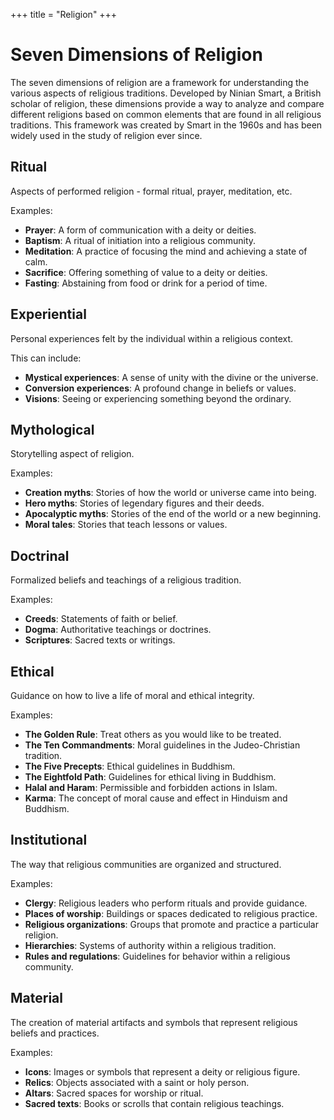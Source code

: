 +++
title = "Religion"
+++

# Seven Dimensions of Religion

The seven dimensions of religion are a framework for understanding the various
aspects of religious traditions. Developed by Ninian Smart, a British scholar of religion,
these dimensions provide a way to analyze and compare different religions based on common
elements that are found in all religious traditions. This framework was created by Smart
in the 1960s and has been widely used in the study of religion ever since.

## Ritual

Aspects of performed religion - formal ritual, prayer, meditation, etc.

Examples:

- **Prayer**: A form of communication with a deity or deities.
- **Baptism**: A ritual of initiation into a religious community.
- **Meditation**: A practice of focusing the mind and achieving a state of calm.
- **Sacrifice**: Offering something of value to a deity or deities.
- **Fasting**: Abstaining from food or drink for a period of time.

## Experiential

Personal experiences felt by the individual within a religious context.

This can include:

- **Mystical experiences**: A sense of unity with the divine or the universe.
- **Conversion experiences**: A profound change in beliefs or values.
- **Visions**: Seeing or experiencing something beyond the ordinary.

## Mythological

Storytelling aspect of religion.

Examples:

- **Creation myths**: Stories of how the world or universe came into being.
- **Hero myths**: Stories of legendary figures and their deeds.
- **Apocalyptic myths**: Stories of the end of the world or a new beginning.
- **Moral tales**: Stories that teach lessons or values.

## Doctrinal

Formalized beliefs and teachings of a religious tradition.

Examples:

- **Creeds**: Statements of faith or belief.
- **Dogma**: Authoritative teachings or doctrines.
- **Scriptures**: Sacred texts or writings.

## Ethical

Guidance on how to live a life of moral and ethical integrity.

Examples:

- **The Golden Rule**: Treat others as you would like to be treated.
- **The Ten Commandments**: Moral guidelines in the Judeo-Christian tradition.
- **The Five Precepts**: Ethical guidelines in Buddhism.
- **The Eightfold Path**: Guidelines for ethical living in Buddhism.
- **Halal and Haram**: Permissible and forbidden actions in Islam.
- **Karma**: The concept of moral cause and effect in Hinduism and Buddhism.

## Institutional

The way that religious communities are organized and structured.

Examples:

- **Clergy**: Religious leaders who perform rituals and provide guidance.
- **Places of worship**: Buildings or spaces dedicated to religious practice.
- **Religious organizations**: Groups that promote and practice a particular religion.
- **Hierarchies**: Systems of authority within a religious tradition.
- **Rules and regulations**: Guidelines for behavior within a religious community.

## Material

The creation of material artifacts and symbols that represent religious beliefs and practices.

Examples:

- **Icons**: Images or symbols that represent a deity or religious figure.
- **Relics**: Objects associated with a saint or holy person.
- **Altars**: Sacred spaces for worship or ritual.
- **Sacred texts**: Books or scrolls that contain religious teachings.
